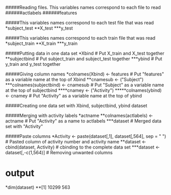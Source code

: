 #####Reading files. This variables names correspond to each file to read
######actlabels
######features

#####This variables names correspond to each test file that was read
*subject_test
**X_test
***y_test

#####This variables names correspond to each train file that was read
*subject_train
**X_train
***y_train

#####Putting data in one data set
*Xbind # Put X_train and X_test together
**subjectbind # Put subject_train and subject_test  together
***ybind # Put  y_train and y_test together

#####Giving column names
*colnames(Xbind) <- features # Put "features" as a variable name at the top of Xbind
**cnamesub <- ("Subject")
***colnames(subjectbind) <- cnamesub # Put "Subject" as a variable name at the top of subjectbind
****cnamey <- ("Activity")
*****colnames(ybind) <- cnamey # Put "Activity" as a variable name at the top of ybind

#####Creating one data set with Xbind, subjectbind, ybind
dataset

#####Merging with activity labels
*actname
**colnames(actlabels) <- actname # Put "Activity" as a name to actlabels
***dataset # Merged data set with "Activity"

#####Paste columns
*Activity <- paste(dataset[,1], dataset[,564], sep = " ") # Pasted column of activity number and activity name
**dataset <- cbind(dataset, Activity) # cbinding to the complete data set
***dataset <- dataset[,-c(1,564)] # Removing unwanted columns

# output 
*dim(dataset)
**[1] 10299   563

